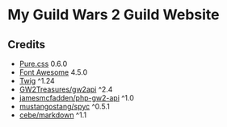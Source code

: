 # My Guild Wars 2 Guild Website

## Credits

* [Pure.css](http://purecss.io/) 0.6.0
* [Font Awesome](https://fortawesome.github.io/Font-Awesome/) 4.5.0
* [Twig](http://twig.sensiolabs.org/) ^1.24
* [GW2Treasures/gw2api](https://github.com/GW2Treasures/gw2api) ^2.4
* [jamesmcfadden/php-gw2-api](https://github.com/jamesmcfadden/Php-Gw2-Api) ^1.0
* [mustangostang/spyc](https://github.com/mustangostang/spyc) ^0.5.1
* [cebe/markdown](https://github.com/cebe/markdown) ^1.1
